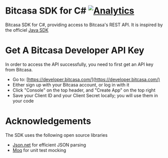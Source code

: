 Bitcasa SDK for C# [![Analytics](https://ga-beacon.appspot.com/UA-1404153-4/bitcasa-sdk-csharp/readme)](https://github.com/igrigorik/ga-beacon)
===============

Bitcasa SDK for C#, providing access to Bitcasa's REST API. It is inspired by the officiel [Java SDK](https://github.com/bitcasa/bitcasa-sdk-java)



Get A Bitcasa Developer API Key
===============
In order to access the API successfully, you need to first get an API key from Bitcasa.

* Go to: [https://developer.bitcasa.com/](https://developer.bitcasa.com/)
* Either sign up with your Bitcasa account, or log in with it
* Click "Console" on the top header, and "Create App" on the top right
* Save your Client ID and your Client Secret locally; you will use them in your code

Acknowledgements
===============
The SDK uses the following open source libraries

* [Json.net](https://github.com/JamesNK/Newtonsoft.Json) for efficient JSON parsing
* [Moq](https://github.com/Moq/moq4) for unit test mocking